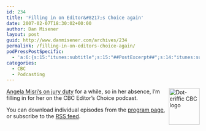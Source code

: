 ```yaml
---
id: 234
title: 'Filling in on Editor&#8217;s Choice again'
date: 2007-02-07T18:30:02+00:00
author: Dan Misener
layout: post
guid: http://www.danmisener.com/archives/234
permalink: /filling-in-on-editors-choice-again/
podPressPostSpecific:
  - 'a:6:{s:15:"itunes:subtitle";s:15:"##PostExcerpt##";s:14:"itunes:summary";s:15:"##PostExcerpt##";s:15:"itunes:keywords";s:17:"##WordPressCats##";s:13:"itunes:author";s:10:"##Global##";s:15:"itunes:explicit";s:7:"Default";s:12:"itunes:block";s:7:"Default";}'
categories:
  - CBC
  - Podcasting
---
```

[<img width="80" height="96" border="0" align="right" alt="Dot-eriffic CBC logo" title="Dot-eriffic CBC logo" src="http://misener.org/wp-content/uploads/2007/02/cbcdots.png" />](http://favicon2dots.com/show/668a7dbb45371ba5e22a690c1716d5960a53730f)[Angela Misri&#8217;s on jury duty](http://karmic-angel.blogspot.com/2007/02/drowning-in-jury-pool.html) for a while, so in her absence, I&#8217;m filling in for her on the CBC Editor&#8217;s Choice podcast.

You can download individual episodes from the [program page](http://www.cbc.ca/editorschoice/), or subscribe to the [RSS feed](http://www.cbc.ca/podcasting/includes/editorschoice.xml).